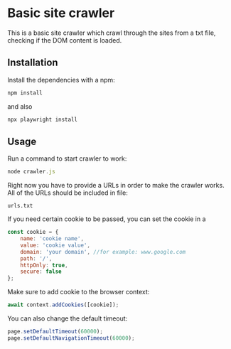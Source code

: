 # Basic site crawler

This is a basic site crawler which crawl through the sites from a txt file, checking if the DOM content is loaded.

## Installation

Install the dependencies with a npm:

```bash
npm install
```

and also

```bash
npx playwright install
```

## Usage
Run a command to start crawler to work:
```javascript
node crawler.js
```

Right now you have to provide a URLs in order to make the crawler works. All of the URLs should be included in file: 
```
urls.txt
```


If you need certain cookie to be passed, you can set the cookie in a 
```javascript
const cookie = {
    name: 'cookie name',
    value: 'cookie value',
    domain: 'your domain', //for example: www.google.com
    path: '/',
    httpOnly: true,
    secure: false
};
```

Make sure to add cookie to the browser context:
```javascript
await context.addCookies([cookie]);
```

You can also change the default timeout:
```javascript
page.setDefaultTimeout(60000);
page.setDefaultNavigationTimeout(60000);
```
